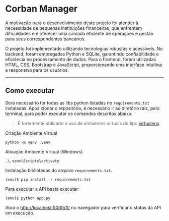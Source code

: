  # Corban Manager

A motivação para o desenvolvimento deste projeto foi atender à necessidade de pequenas instituições financeiras, que enfrentam dificuldades em oferecer uma camada eficiente de operações e gestão para seus correspondentes bancários.

O projeto foi implementado utilizando tecnologias robustas e acessíveis. No backend, foram empregadas Python e SQLite, garantindo confiabilidade e eficiência no processamento de dados. Para o frontend, foram utilizadas HTML, CSS, Bootstrap e JavaScript, proporcionando uma interface intuitiva e responsiva para os usuários.

---
## Como executar 


Será necessário ter todas as libs python listadas no `requirements.txt` instaladas.
Após clonar o repositório, é necessário ir ao diretório raiz, pelo terminal, para poder executar os comandos descritos abaixo.

> É fortemente indicado o uso de ambientes virtuais do tipo [virtualenv](https://virtualenv.pypa.io/en/latest/installation.html).

Criação Ambiente Virtual
```
python -m venv .venv
```
Ativação Ambiente Virtual (Windows)
```
.\.venv\Scripts\activate
```
Instalação bibliotecas do arquivo `requirements.txt`.
```
(env)$ pip install -r requirements.txt
```

Para executar a API  basta executar:

```
(env)$ python app.py
```

Abra o [http://localhost:5000/#/](http://localhost:5000/#/) no navegador para verificar o status da API em execução.